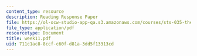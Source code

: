 ```yaml
---
content_type: resource
description: Reading Response Paper
file: https://ol-ocw-studio-app-qa.s3.amazonaws.com/courses/sts-035-the-history-of-computing-spring-2004/711c1ac88ccfc60fd81a3dd5f13313cd_week11.pdf
file_type: application/pdf
resourcetype: Document
title: week11.pdf
uid: 711c1ac8-8ccf-c60f-d81a-3dd5f13313cd
---
```

